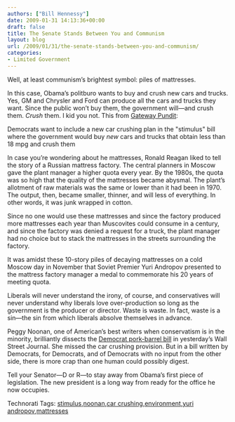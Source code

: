 ```yaml
---
authors: ["Bill Hennessy"]
date: 2009-01-31 14:13:36+00:00
draft: false
title: The Senate Stands Between You and Communism
layout: blog
url: /2009/01/31/the-senate-stands-between-you-and-communism/
categories:
- Limited Government
---
```


Well, at least communism’s brightest symbol: piles of mattresses. 

 

In this case, Obama’s politburo wants to buy and crush new cars and trucks. Yes, GM and Chrysler and Ford can produce all the cars and trucks they want. Since the public won’t buy them, the government will—and crush them. _Crush_ them. I kid you not. This from [Gateway Pundit](https://gatewaypundit.blogspot.com/2009/01/unreal-stimulus-includes-government.html):

 

Democrats want to include a new car crushing plan in the "stimulus" bill where the government would buy _new_ cars and trucks that obtain less than 18 mpg and crush them

 

In case you’re wondering about he mattresses, Ronald Reagan liked to tell the story of a Russian mattress factory. The central planners in Moscow gave the plant manager a higher quota every year. By the 1980s, the quota was so high that the quality of the mattresses became abysmal. The plant’s allotment of raw materials was the same or lower than it had been in 1970. The output, then, became smaller, thinner, and will less of everything. In other words, it was junk wrapped in cotton.

 

Since no one would use these mattresses and since the factory produced more mattresses each year than Muscovites could consume in a century, and since the factory was denied a request for a truck, the plant manager had no choice but to stack the mattresses in the streets surrounding the factory.

 

It was amidst these 10-story piles of decaying mattresses on a cold Moscow day in November that Soviet Premier Yuri Andropov presented to the mattress factory manager a medal to commemorate his 20 years of meeting quota.

 

Liberals will never understand the irony, of course, and conservatives will never understand why liberals love over-production so long as the government is the producer or director. Waste is waste. In fact, waste is a sin—the sin from which liberals absolve themselves in advance.

 

Peggy Noonan, one of American’s best writers when conservatism is in the minority, brilliantly dissects the [Democrat pork-barrel bill](https://online.wsj.com/article/SB123326587231330357.html) in yesterday’s Wall Street Journal. She missed the car crushing provision. But in a bill written by Democrats, for Democrats, and of Democrats with no input from the other side, there is more crap than one human could possibly digest.

 

Tell your Senator—D or R—to stay away from Obama’s first piece of legislation. The new president is a long way from ready for the office he now occupies.

 

Technorati Tags: [stimulus](https://technorati.com/tags/stimulus),[noonan](https://technorati.com/tags/noonan),[car crushing](https://technorati.com/tags/car+crushing),[environment](https://technorati.com/tags/environment),[yuri andropov](https://technorati.com/tags/yuri+andropov),[mattresses](https://technorati.com/tags/mattresses)

